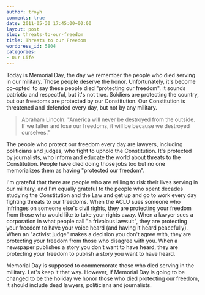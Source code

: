 ```yaml
---
author: troyh
comments: true
date: 2011-05-30 17:45:00+00:00
layout: post
slug: threats-to-our-freedom
title: Threats to our Freedom
wordpress_id: 5804
categories:
- Our Life
---
```


Today is Memorial Day, the day we remember the people who died serving in our military. Those people deserve the honor. Unfortunately, it's become co-opted  to say these people died "protecting our freedom". It sounds patriotic and respectful, but it's not true. Soldiers are protecting the country, but our freedoms are protected by our Constitution. Our Constitution is threatened and defended every day, but not by any military.


<blockquote>Abraham Lincoln: "America will never be destroyed from the outside. If we falter and lose our freedoms, it will be because we destroyed ourselves."</blockquote>


The people who protect our freedom every day are lawyers, including politicians and judges, who fight to uphold the Constitution. It's protected by journalists, who inform and educate the world about threats to the Constitution. People have died doing those jobs too but no one memorializes them as having "protected our freedom".

I'm grateful that there are people who are willing to risk their lives serving in our military, and I'm equally grateful to the people who spent decades studying the Constitution and the Law and get up and go to work every day fighting threats to our freedoms. When the ACLU sues someone who infringes on someone else's civil rights, they are protecting your freedom from those who would like to take your rights away. When a lawyer sues a corporation in what people call "a frivolous lawsuit", they are protecting your freedom to have your voice heard (and having it heard peacefully). When an "activist judge" makes a decision you don't agree with, they are protecting your freedom from those who disagree with you. When a newspaper publishes a story you don't want to have heard, they are protecting your freedom to publish a story you want to have heard.

Memorial Day is supposed to commemorate those who died serving in the military. Let's keep it that way. However, if Memorial Day is going to be changed to be the holiday we honor those who died protecting our freedom, it should include dead lawyers, politicians and journalists.


